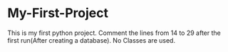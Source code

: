 # My-First-Project
This is my first python project.
Comment the lines from 14 to 29 after the first run(After creating a database).
No Classes are used.
